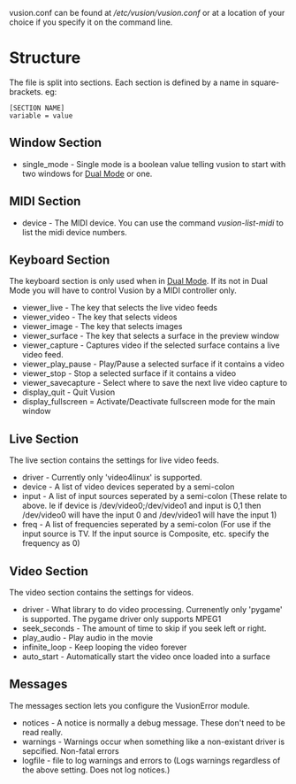 vusion.conf can be found at _/etc/vusion/vusion.conf_ or at a location of your choice if you specify it on the command line.

# Structure #
The file is split into sections. Each section is defined by a name in square-brackets. eg:
```
[SECTION NAME]
variable = value
```

## Window Section ##
  * single\_mode - Single mode is a boolean value telling vusion to start with two windows for [Dual Mode](Dual_Mode.md) or one.

## MIDI Section ##
  * device - The MIDI device. You can use the command _vusion-list-midi_ to list the midi device numbers.

## Keyboard Section ##
The keyboard section is only used when in [Dual Mode](Dual_Mode.md). If its not in Dual Mode you will have to control Vusion by a MIDI controller only.

  * viewer\_live - The key that selects the live video feeds
  * viewer\_video - The key that selects videos
  * viewer\_image - The key that selects images
  * viewer\_surface - The key that selects a surface in the preview window
  * viewer\_capture - Captures video if the selected surface contains a live video feed.
  * viewer\_play\_pause - Play/Pause a selected surface if it contains a video
  * viewer\_stop - Stop a selected surface if it contains a video
  * viewer\_savecapture - Select where to save the next live video capture to
  * display\_quit - Quit Vusion
  * display\_fullscreen = Activate/Deactivate fullscreen mode for the main window

## Live Section ##
The live section contains the settings for live video feeds.

  * driver - Currently only 'video4linux' is supported.
  * device - A list of video devices seperated by a semi-colon
  * input - A list of input sources seperated by a semi-colon (These relate to above. Ie if device is /dev/video0;/dev/video1 and input is 0,1 then /dev/video0 will have the input 0 and /dev/video1 will have the input 1)
  * freq - A list of frequencies seperated by a semi-colon (For use if the input source is TV. If the input source is Composite, etc. specify the frequency as 0)

## Video Section ##
The video section contains the settings for videos.

  * driver - What library to do video processing. Currenently only 'pygame' is supported.  The pygame driver only supports MPEG1
  * seek\_seconds - The amount of time to skip if you seek left or right.
  * play\_audio - Play audio in the movie
  * infinite\_loop - Keep looping the video forever
  * auto\_start - Automatically start the video once loaded into a surface

## Messages ##
The messages section lets you configure the VusionError module.

  * notices - A notice is normally a debug message. These don't need to be read really.
  * warnings - Warnings occur when something like a non-existant driver is sepcified. Non-fatal errors
  * logfile -  file to log warnings and errors to (Logs warnings regardless of the above setting. Does not log notices.)